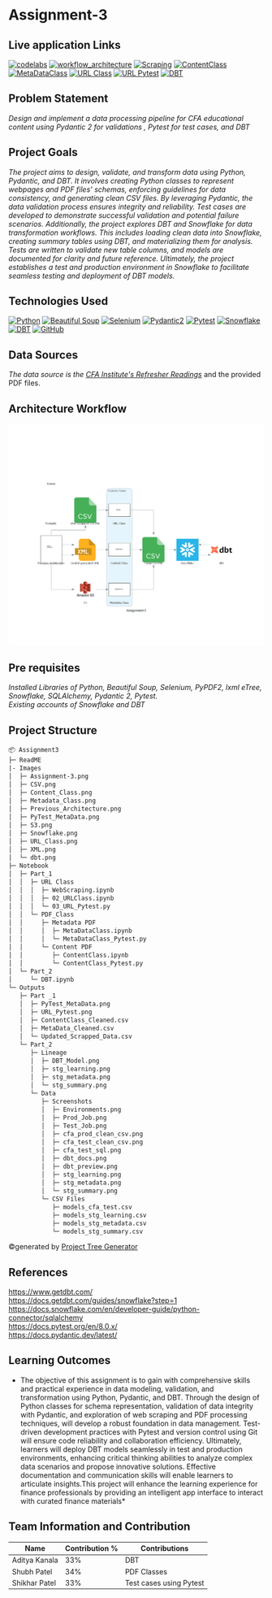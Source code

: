# Assignment-3

## Live application Links
[![codelabs](https://img.shields.io/badge/codelabs-4285F4?style=for-the-badge&logo=codelabs&logoColor=white)](https://codelabs-preview.appspot.com/?file_id=10kLg_eqlQLwbnRTzetD3K1axOyOcv1lUpjK6VEiu4mg#7)
[![workflow_architecture](https://img.shields.io/badge/workflow_architecture-FC6600?style=for-the-badge&logo=jupyter&logoColor=white)](https://colab.research.google.com/drive/1mFdMZSsqFS_wx-s1YmbbTsBmJW3ccKKE?authuser=0#scrollTo=O8kkuKhPSr-F)
[![Scraping](https://img.shields.io/badge/Scraping-FC6600?style=for-the-badge&logo=jupyter&logoColor=white)](https://colab.research.google.com/drive/1sEYmKrq0sT9y6D0vvALnOu_VZR4cdiwp?usp=sharing)
[![ContentClass](https://img.shields.io/badge/ContentClass-FC6600?style=for-the-badge&logo=jupyter&logoColor=white)](https://colab.research.google.com/drive/1Ps4G5vtSXceOwaeTq-MAmqW4XhhiCL2S?usp=sharing)
[![MetaDataClass](https://img.shields.io/badge/MetaDataClass-FC6600?style=for-the-badge&logo=jupyter&logoColor=white)](https://colab.research.google.com/drive/1PWYawjrdHzW1C0Tv5I-lJP9EMANxLeH0?usp=sharing)
[![URL Class](https://img.shields.io/badge/URLClass-f97f50?style=for-the-badge&logo=jupyter&logoColor=white)](https://colab.research.google.com/drive/1h0C14B32Y8jkV3TFu2sGFKpvRSONiUgD?usp=sharing)
[![URL Pytest](https://img.shields.io/badge/URLPytest-f97f50?style=for-the-badge&logo=jupyter&logoColor=white)](https://colab.research.google.com/drive/1783CT_UxNxehwD4aHUnoLa3H4xbAon8J?usp=sharing)
[![DBT](https://img.shields.io/badge/DBT-f97f50?style=for-the-badge&logo=jupyter&logoColor=white)](https://colab.research.google.com/drive/11LC8msRagg2MV6e83Q-AYY7wZ5S9anWY#scrollTo=Zq9RiaaUFyMk)


## Problem Statement
*Design and implement a data processing pipeline for CFA educational content using Pydantic 2 for validations , Pytest for test cases, and DBT*

## Project Goals
*The project aims to design, validate, and transform data using Python, Pydantic, and DBT. It involves creating Python classes to represent webpages and PDF files' schemas, enforcing guidelines for data consistency, and generating clean CSV files. By leveraging Pydantic, the data validation process ensures integrity and reliability. Test cases are developed to demonstrate successful validation and potential failure scenarios. Additionally, the project explores DBT and Snowflake for data transformation workflows. This includes loading clean data into Snowflake, creating summary tables using DBT, and materializing them for analysis. Tests are written to validate new table columns, and models are documented for clarity and future reference. Ultimately, the project establishes a test and production environment in Snowflake to facilitate seamless testing and deployment of DBT models.*

## Technologies Used
[![Python](https://img.shields.io/badge/Python-FFD43B?style=for-the-badge&logo=python&logoColor=blue)](https://www.python.org/)
[![Beautiful Soup](https://img.shields.io/badge/beautiful_soup-109989?style=for-the-badge&logo=beautiful_soup&logoColor=white)](https://pypi.org/project/beautifulsoup4/)
[![Selenium](https://img.shields.io/badge/Selenium-39e75f?style=for-the-badge&logo=selenium&logoColor=blue)](https://www.selenium.dev/)
[![Pydantic2](https://img.shields.io/badge/Pydantic_2-EF007E?style=for-the-badge&logo=pydantic&logoColor=blue)](https://docs.pydantic.dev/latest/)
[![Pytest](https://img.shields.io/badge/Pytest-D4E86D?style=for-the-badge&logo=pytest&logoColor=white)](https://docs.pytest.org/en/8.0.x/)
[![Snowflake](https://img.shields.io/badge/Snowflake-90e0ef?style=for-the-badge&logo=snowflake&logoColor=blue)](https://www.snowflake.com/en/)
[![DBT](https://img.shields.io/badge/DBT-f97f50?style=for-the-badge&logo=dbt&logoColor=white)](https://www.getdbt.com/)
[![GitHub](https://img.shields.io/badge/GitHub-100000?style=for-the-badge&logo=github&logoColor=white)](https://github.com/)

## Data Sources
*The data source is the [CFA Institute's Refresher Readings](https://www.cfainstitute.org/membership/professional-development/refresher-readings/#sort=%40refreadingcurriculumyear%20descending)* and the provided PDF files.

## Architecture Workflow
![CFA Workflow](https://github.com/BigDataIA-Spring2024-Sec1-Team5/Assignment-3/blob/main/Images/Assignment-3.png)

## Pre requisites
*Installed Libraries of Python, Beautiful Soup, Selenium, PyPDF2, lxml eTree, Snowflake, SQLAlchemy, Pydantic 2, Pytest. <br>
Existing accounts of Snowflake and DBT*

## Project Structure
```
📦 Assignment3
├─ ReadME
|- Images
│  ├─ Assignment-3.png
│  ├─ CSV.png
│  ├─ Content_Class.png
│  ├─ Metadata_Class.png
│  ├─ Previous_Architecture.png
│  ├─ PyTest_MetaData.png
│  ├─ S3.png
│  ├─ Snowflake.png
│  ├─ URL_Class.png
│  ├─ XML.png
│  └─ dbt.png
├─ Notebook
│  ├─ Part_1
│  │  ├─ URL Class
│  │  │  ├─ WebScraping.ipynb
│  │  │  ├─ 02_URLClass.ipynb
│  │  │  └─ 03_URL_Pytest.py
│  │  └─ PDF_Class
│  │     ├─ Metadata PDF
│  │     │  ├─ MetaDataClass.ipynb
│  │     │  └─ MetaDataClass_Pytest.py
│  │     └─ Content PDF
│  │        ├─ ContentClass.ipynb
│  │        └─ ContentClass_Pytest.py
│  └─ Part_2
│     └─ DBT.ipynb
└─ Outputs
   ├─ Part _1
   │  ├─ PyTest_MetaData.png
   │  ├─ URL_Pytest.png
   │  ├─ ContentClass_Cleaned.csv
   │  ├─ MetaData_Cleaned.csv
   │  └─ Updated_Scrapped_Data.csv
   └─ Part_2
      ├─ Lineage
      │  ├─ DBT_Model.png
      │  ├─ stg_learning.png
      │  ├─ stg_metadata.png
      │  └─ stg_summary.png
      └─ Data
         ├─ Screenshots
         │  ├─ Environments.png
         │  ├─ Prod_Job.png
         │  ├─ Test_Job.png
         │  ├─ cfa_prod_clean_csv.png
         │  ├─ cfa_test_clean_csv.png
         │  ├─ cfa_test_sql.png
         │  ├─ dbt_docs.png
         │  ├─ dbt_preview.png
         │  ├─ stg_learning.png
         │  ├─ stg_metadata.png
         │  └─ stg_summary.png
         └─ CSV Files
            ├─ models_cfa_test.csv
            ├─ models_stg_learning.csv
            ├─ models_stg_metadata.csv
            └─ models_stg_summary.csv
```
©generated by [Project Tree Generator](https://woochanleee.github.io/project-tree-generator)

## References
https://www.getdbt.com/ <br>
https://docs.getdbt.com/guides/snowflake?step=1 <br>
https://docs.snowflake.com/en/developer-guide/python-connector/sqlalchemy  <br>
https://docs.pytest.org/en/8.0.x/ <br>
https://docs.pydantic.dev/latest/

## Learning Outcomes
* The objective of this assignment is to gain with comprehensive skills and practical experience in data modeling, validation, and transformation using Python, Pydantic, and DBT. Through the design of Python classes for schema representation, validation of data integrity with Pydantic, and exploration of web scraping and PDF processing techniques, will develop a robust foundation in data management. Test-driven development practices with Pytest and version control using Git will ensure code reliability and collaboration efficiency. Ultimately, learners will deploy DBT models seamlessly in test and production environments, enhancing critical thinking abilities to analyze complex data scenarios and propose innovative solutions. Effective documentation and communication skills will enable learners to articulate insights.This project will enhance the learning experience for finance professionals by providing an intelligent app interface to interact with curated finance materials*

## Team Information and Contribution 

Name | Contribution %| Contributions |
--- |--- | --- |
Aditya Kanala | 33% | DBT|
Shubh Patel | 34% | PDF Classes |
Shikhar Patel | 33% | Test cases using Pytest|
